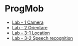 # ProgMob

 - [Lab - 1 Camera](https://progmob.github.io/lab1/camera.html) 
 - [Lab - 2 Orientare](https://progmob.github.io/lab2/orientare.html) 
 - [Lab - 3-1 Location](https://progmobi.github.io/lab3-1/location.html) 
 - [Lab - 3-2 Speech recognition](https://progmob.github.io/lab3-2/speech.html)
